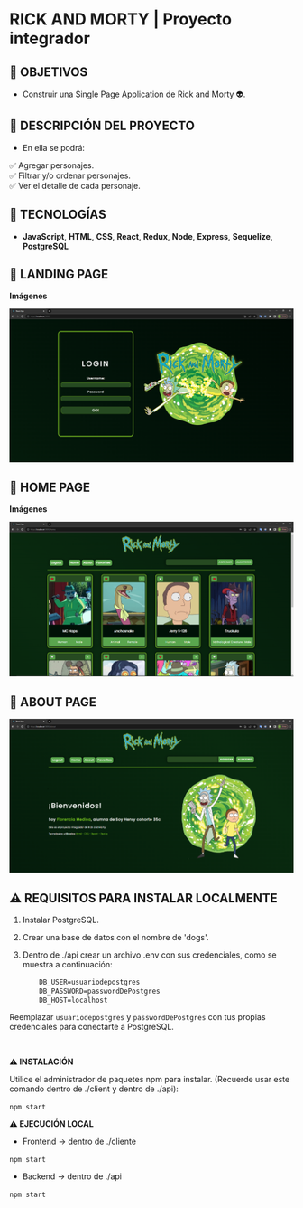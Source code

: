 # **RICK AND MORTY** | Proyecto integrador

## **📌 OBJETIVOS**

- Construir una Single Page Application de Rick and Morty 👽.

## **📌 DESCRIPCIÓN DEL PROYECTO**

- En ella se podrá:

✅ Agregar personajes.
<br />
✅ Filtrar y/o ordenar personajes. 
<br />
✅ Ver el detalle de cada personaje.
<br />

## **🦾 TECNOLOGÍAS**

- **JavaScript**, **HTML**, **CSS**, **React**, **Redux**, **Node**, **Express**, **Sequelize**, **PostgreSQL**

## **📍 LANDING PAGE**

**Imágenes**

![Landing Page](./front/src/assets/Landing.PNG)

## **📍 HOME PAGE**

**Imágenes**

![Home Page I](./front/src/assets/Home.PNG)

## **📍 ABOUT PAGE**

![About Page](./front/src/assets/AboutPAge.PNG)

## **⚠️ REQUISITOS PARA INSTALAR LOCALMENTE**

1. Instalar PostgreSQL.
2. Crear una base de datos con el nombre de 'dogs'.
3. Dentro de ./api crear un archivo .env con sus credenciales, como se muestra a continuación:

   ```env
       DB_USER=usuariodepostgres
       DB_PASSWORD=passwordDePostgres
       DB_HOST=localhost
   ```

Reemplazar `usuariodepostgres` y `passwordDePostgres` con tus propias credenciales para conectarte a PostgreSQL.

<br />

**⚠️ INSTALACIÓN**

Utilice el administrador de paquetes npm para instalar. (Recuerde usar este comando dentro de ./client y dentro de ./api):

`npm start`

**⚠️ EJECUCIÓN LOCAL**

- Frontend -> dentro de ./cliente

`npm start`

- Backend -> dentro de ./api

`npm start`

<br />
